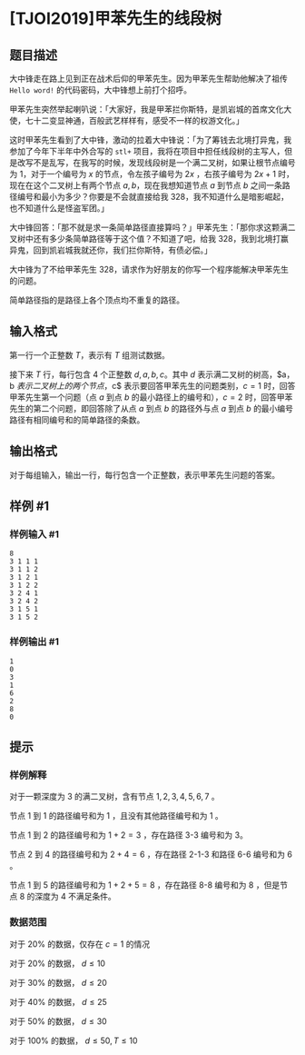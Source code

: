 # [TJOI2019]甲苯先生的线段树

## 题目描述

大中锋走在路上见到正在战术后仰的甲苯先生。因为甲苯先生帮助他解决了祖传 `Hello word!` 的代码密码，大中锋想上前打个招呼。

甲苯先生突然举起喇叭说：「大家好，我是甲苯拦你斯特，是凯岩城的首席文化大使，七十二变显神通，百般武艺样样有，感受不一样的权游文化。」

这时甲苯先生看到了大中锋，激动的拉着大中锋说：「为了筹钱去北境打异鬼，我参加了今年下半年中外合写的 `stl+` 项目，我将在项目中担任线段树的主写人，但是改写不是乱写，在我写的时候，发现线段树是一个满二叉树，如果让根节点编号为 $1$，对于一个编号为 $x$ 的节点，令左孩子编号为 $2x$ ，右孩子编号为 $2x+1$ 时，现在在这个二叉树上有两个节点 $a,b$，现在我想知道节点 $a$ 到节点 $b$ 之间一条路径编号和最小为多少？你要是不会就直接给我 328，我不知道什么是暗影崛起，也不知道什么是怪盗军团。」

大中锋回答：「那不就是求一条简单路径直接算吗？」甲苯先生：「那你求这颗满二叉树中还有多少条简单路径等于这个值？不知道了吧，给我 328，我到北境打赢异鬼，回到凯岩城我就还你，我们拦你斯特，有债必偿。」

大中锋为了不给甲苯先生 328，请求作为好朋友的你写一个程序能解决甲苯先生的问题。

简单路径指的是路径上各个顶点均不重复的路径。

## 输入格式

第一行一个正整数 $T$，表示有 $T$ 组测试数据。

接下来 $T$ 行，每行包含 $4$ 个正整数 $d,a,b,c$。其中 $d$ 表示满二叉树的树高，$a，b $表示二叉树上的两个节点，$c$ 表示要回答甲苯先生的问题类别，$c=1$ 时，回答甲苯先生第一个问题（点 $a$ 到点 $b$ 的最小路径上的编号和），$c=2$ 时，回答甲苯先生的第二个问题，即回答除了从点 $a$ 到点 $b$ 的路径外与点 $a$ 到点 $b$ 的最小编号路径有相同编号和的简单路径的条数。


## 输出格式

对于每组输入，输出一行，每行包含一个正整数，表示甲苯先生问题的答案。

## 样例 #1

### 样例输入 #1
```
8
3 1 1 1
3 1 1 2
3 1 2 1
3 1 2 2
3 2 4 1
3 2 4 2
3 1 5 1
3 1 5 2
```

### 样例输出 #1

```
1
0
3
1
6
2
8
0
```

## 提示

### 样例解释 ###

对于一颗深度为 $3$ 的满二叉树，含有节点 $1,2,3,4,5,6,7$ 。

节点 $1$ 到 $1$ 的路径编号和为 $1$ ，且没有其他路径编号和为 $1$ 。

节点 $1$ 到 $2$ 的路径编号和为 $1+2=3$ ，存在路径 3-3 编号和为 $3$。

节点 $2$ 到 $4$ 的路径编号和为 $2+4=6$ ，存在路径 2-1-3 和路径 6-6 编号和为 $6$ 。

节点 $1$ 到 $5$ 的路径编号和为 $1+2+5=8$ ，存在路径 8-8 编号和为 $8$ ，但是节点 $8$ 的深度为 $4$ 不满足条件。

### 数据范围 ###

对于 $20\%$ 的数据，仅存在 $c = 1$ 的情况

对于 $20\%$ 的数据， $d \leq 10$

对于 $30\%$ 的数据， $d \leq 20$

对于 $40\%$ 的数据， $d \leq 25$

对于 $50\%$ 的数据， $d \leq 30$

对于 $100\%$ 的数据， $d \leq 50,T \leq 10$

